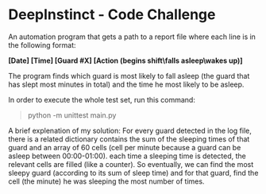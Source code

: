 # DeepInstinct - Code Challenge

An automation program that gets a path to a report file where each line is in the following format:

**[Date] [Time] [Guard #X] [Action (begins shift\falls asleep\wakes up)]**

The program finds which guard is most likely to fall asleep (the guard that has slept most minutes in total) and the time he most likely to be asleep.

In order to execute the whole test set, run this command:

> python -m unittest main.py


A brief explenation of my solution:
For every guard detected in the log file, there is a related dictionary contains the sum of the sleeping times of that guard and an array of 60 cells (cell per minute because a guard can be asleep between 00:00-01:00). each time a sleeping time is detected, the relevant cells are filled (like a counter).
So eventually, we can find the most sleepy guard (according to its sum of sleep time) and for that guard, find the cell (the minute) he was sleeping the most number of times.
